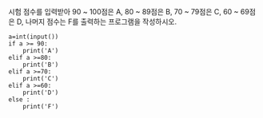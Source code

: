 시험 점수를 입력받아 90 ~ 100점은 A, 80 ~ 89점은 B, 70 ~ 79점은 C, 60 ~ 69점은 D, 나머지 점수는 F를 출력하는 프로그램을 작성하시오.


    a=int(input())
    if a >= 90:
        print('A')
    elif a >=80:
        print('B')
    elif a >=70:
        print('C')
    elif a >=60:
        print('D')
    else :
        print('F')

